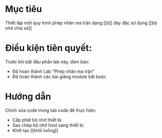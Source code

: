 # Mục tiêu
Thiết lập một quy trình phép nhân ma trận dạng [[ô]] dày đặc sử dụng [[bộ nhớ chia sẻ]]
# Điều kiện tiên quyết:
Trước khi bắt đầu phần lab này, đảm bảo:
- Đã hoàn thành Lab "Phép nhân ma trận"
- Đã hoàn thành các bài giảng module bắt buộc

# Hướng dẫn
Chỉnh sửa code trong tab code để thực hiện:
- Cấp phát bộ nhớ thiết bị
- Sao chép bộ nhớ host sang thiết bị
- Khởi tạo [[khối luồng]]